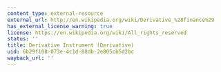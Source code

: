 ```yaml
---
content_type: external-resource
external_url: http://en.wikipedia.org/wiki/Derivative_%28finance%29
has_external_license_warning: true
license: https://en.wikipedia.org/wiki/All_rights_reserved
status: ''
title: Derivative Instrument (Derivative)
uid: 6b29f108-073e-4c1d-88db-2e805cb5d2bc
wayback_url: ''
---
```


